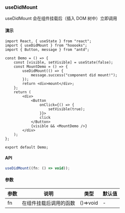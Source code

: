 ### useDidMount

useDidMount 会在组件挂载后（插入 DOM 树中）立即调用

#### 演示

```tsx
import React, { useState } from "react";
import { useDidMount } from "hooooks";
import { Button, message } from "antd";

const Demo = () => {
    const [visible, setVisible] = useState(false);
    const MountDemo = () => {
        useDidMount(() => {
            message.success("component did mount!");
        });
        return <div>mount</div>;
    };
    return (
        <div>
            <Button
                onClick={() => {
                    setVisible(true);
                }}>
                click
            </Button>
            {visible && <MountDemo />}
        </div>
    );
};

export default Demo;
```

#### API

```js
useDidMount((fn: () => void));
```

#### 参数

| 参数 | 说明                              | 类型     | 默认值 |
| ---- | --------------------------------- | -------- | ------ |
| fn   | 在组件挂载后调用的函数 | ()=>void | -      |
